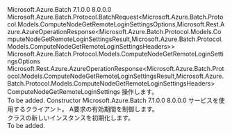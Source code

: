 <Type Name="ComputeNodeGetRemoteLoginSettingsBatchRequest" FullName="Microsoft.Azure.Batch.Protocol.BatchRequests.ComputeNodeGetRemoteLoginSettingsBatchRequest">
  <TypeSignature Language="C#" Value="public class ComputeNodeGetRemoteLoginSettingsBatchRequest : Microsoft.Azure.Batch.Protocol.BatchRequest&lt;Microsoft.Azure.Batch.Protocol.Models.ComputeNodeGetRemoteLoginSettingsOptions,Microsoft.Rest.Azure.AzureOperationResponse&lt;Microsoft.Azure.Batch.Protocol.Models.ComputeNodeGetRemoteLoginSettingsResult,Microsoft.Azure.Batch.Protocol.Models.ComputeNodeGetRemoteLoginSettingsHeaders&gt;&gt;" />
  <TypeSignature Language="ILAsm" Value=".class public auto ansi beforefieldinit ComputeNodeGetRemoteLoginSettingsBatchRequest extends Microsoft.Azure.Batch.Protocol.BatchRequest`2&lt;class Microsoft.Azure.Batch.Protocol.Models.ComputeNodeGetRemoteLoginSettingsOptions, class Microsoft.Rest.Azure.AzureOperationResponse`2&lt;class Microsoft.Azure.Batch.Protocol.Models.ComputeNodeGetRemoteLoginSettingsResult, class Microsoft.Azure.Batch.Protocol.Models.ComputeNodeGetRemoteLoginSettingsHeaders&gt;&gt;" />
  <TypeSignature Language="DocId" Value="T:Microsoft.Azure.Batch.Protocol.BatchRequests.ComputeNodeGetRemoteLoginSettingsBatchRequest" />
  <TypeSignature Language="VB.NET" Value="Public Class ComputeNodeGetRemoteLoginSettingsBatchRequest&#xA;Inherits BatchRequest(Of ComputeNodeGetRemoteLoginSettingsOptions, AzureOperationResponse(Of ComputeNodeGetRemoteLoginSettingsResult, ComputeNodeGetRemoteLoginSettingsHeaders))" />
  <TypeSignature Language="F#" Value="type ComputeNodeGetRemoteLoginSettingsBatchRequest = class&#xA;    inherit BatchRequest&lt;ComputeNodeGetRemoteLoginSettingsOptions, AzureOperationResponse&lt;ComputeNodeGetRemoteLoginSettingsResult, ComputeNodeGetRemoteLoginSettingsHeaders&gt;&gt;" />
  <AssemblyInfo>
    <AssemblyName>Microsoft.Azure.Batch</AssemblyName>
    <AssemblyVersion>7.1.0.0</AssemblyVersion>
    <AssemblyVersion>8.0.0.0</AssemblyVersion>
  </AssemblyInfo>
  <Base>
    <BaseTypeName>Microsoft.Azure.Batch.Protocol.BatchRequest&lt;Microsoft.Azure.Batch.Protocol.Models.ComputeNodeGetRemoteLoginSettingsOptions,Microsoft.Rest.Azure.AzureOperationResponse&lt;Microsoft.Azure.Batch.Protocol.Models.ComputeNodeGetRemoteLoginSettingsResult,Microsoft.Azure.Batch.Protocol.Models.ComputeNodeGetRemoteLoginSettingsHeaders&gt;&gt;</BaseTypeName>
    <BaseTypeArguments>
      <BaseTypeArgument TypeParamName="TOptions">Microsoft.Azure.Batch.Protocol.Models.ComputeNodeGetRemoteLoginSettingsOptions</BaseTypeArgument>
      <BaseTypeArgument TypeParamName="TResponse">Microsoft.Rest.Azure.AzureOperationResponse&lt;Microsoft.Azure.Batch.Protocol.Models.ComputeNodeGetRemoteLoginSettingsResult,Microsoft.Azure.Batch.Protocol.Models.ComputeNodeGetRemoteLoginSettingsHeaders&gt;</BaseTypeArgument>
    </BaseTypeArguments>
  </Base>
  <Interfaces />
  <Docs>
    <summary>
            <see cref="T:Microsoft.Azure.Batch.Protocol.IBatchRequest" /> ComputeNodeGetRemoteLoginSettings 操作します。
            </summary>
    <remarks>To be added.</remarks>
  </Docs>
  <Members>
    <Member MemberName=".ctor">
      <MemberSignature Language="C#" Value="public ComputeNodeGetRemoteLoginSettingsBatchRequest (Microsoft.Azure.Batch.Protocol.BatchServiceClient serviceClient, System.Threading.CancellationToken cancellationToken);" />
      <MemberSignature Language="ILAsm" Value=".method public hidebysig specialname rtspecialname instance void .ctor(class Microsoft.Azure.Batch.Protocol.BatchServiceClient serviceClient, valuetype System.Threading.CancellationToken cancellationToken) cil managed" />
      <MemberSignature Language="DocId" Value="M:Microsoft.Azure.Batch.Protocol.BatchRequests.ComputeNodeGetRemoteLoginSettingsBatchRequest.#ctor(Microsoft.Azure.Batch.Protocol.BatchServiceClient,System.Threading.CancellationToken)" />
      <MemberSignature Language="F#" Value="new Microsoft.Azure.Batch.Protocol.BatchRequests.ComputeNodeGetRemoteLoginSettingsBatchRequest : Microsoft.Azure.Batch.Protocol.BatchServiceClient * System.Threading.CancellationToken -&gt; Microsoft.Azure.Batch.Protocol.BatchRequests.ComputeNodeGetRemoteLoginSettingsBatchRequest" Usage="new Microsoft.Azure.Batch.Protocol.BatchRequests.ComputeNodeGetRemoteLoginSettingsBatchRequest (serviceClient, cancellationToken)" />
      <MemberType>Constructor</MemberType>
      <AssemblyInfo>
        <AssemblyName>Microsoft.Azure.Batch</AssemblyName>
        <AssemblyVersion>7.1.0.0</AssemblyVersion>
        <AssemblyVersion>8.0.0.0</AssemblyVersion>
      </AssemblyInfo>
      <Parameters>
        <Parameter Name="serviceClient" Type="Microsoft.Azure.Batch.Protocol.BatchServiceClient" />
        <Parameter Name="cancellationToken" Type="System.Threading.CancellationToken" />
      </Parameters>
      <Docs>
        <param name="serviceClient">サービスを使用するクライアント。</param>
        <param name="cancellationToken">A<see cref="T:System.Threading.CancellationToken" />要求の有効期間を制御します。</param>
        <summary>
            <see cref="T:Microsoft.Azure.Batch.Protocol.BatchRequests.ComputeNodeGetRemoteLoginSettingsBatchRequest" /> クラスの新しいインスタンスを初期化します。
            </summary>
        <remarks>To be added.</remarks>
      </Docs>
    </Member>
  </Members>
</Type>